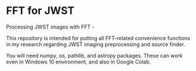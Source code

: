 # FFT for JWST
Processing JWST images with FFT - 

This repository is intended for putting all FFT-related convenience functions in my research regarding JWST imaging preprocessing and source finder.

You will need numpy, os, pathlib, and astropy packages. These can work even in Windows 10 environment, and also in Google Colab.
